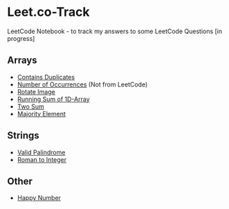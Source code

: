 # Leet.co-Track
LeetCode Notebook - to track my answers to some LeetCode Questions [in progress]

## Arrays
- [Contains Duplicates](https://github.com/alartuka/leet.co-track/blob/main/Arrays/contains_duplicate.py)
- [Number of Occurrences](https://github.com/alartuka/leet.co-track/blob/main/Arrays/number_of_occurrences.py) (Not from LeetCode)
- [Rotate Image](https://github.com/alartuka/leet.co-track/blob/main/Arrays/rotate_image.py)
- [Running Sum of 1D-Array](https://github.com/alartuka/leet.co-track/blob/main/Arrays/running_sum_of_1d_array.py)
- [Two Sum](https://github.com/alartuka/leet.co-track/blob/main/Arrays/two_sum.py)
- [Majority Element](https://github.com/alartuka/leet.co-track/blob/main/Arrays/majority_element.py)


## Strings
- [Valid Palindrome](https://github.com/alartuka/leet.co-track/blob/main/Strings/valid_palindrome.py)
- [Roman to Integer](https://github.com/alartuka/leet.co-track/blob/main/Strings/roman_to_integer.py)

## Other
- [Happy Number](https://github.com/alartuka/leet.co-track/blob/main/happy_number.py)

